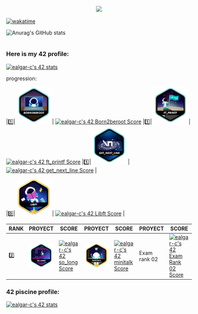 <p align="center">
  <a href="https://skillicons.dev">
    <img src="https://skillicons.dev/icons?i=c,cpp,arduino,html,css,bash&perline=3" />
  </a>
</p>

[![wakatime](https://wakatime.com/badge/user/a0e860d2-9914-4fed-8143-b9fd5cf5e6c1.svg)](https://wakatime.com/@a0e860d2-9914-4fed-8143-b9fd5cf5e6c1)

![Anurag's GitHub stats](https://github-readme-stats.vercel.app/api?username=ealgar-c&show_icons=true&theme=dracula)
#
### Here is my 42 profile:

[![ealgar-c's 42 stats](https://badge42.vercel.app/api/v2/clgt9itor006908l8lh9nnf5g/stats?cursusId=21&coalitionId=275)](https://github.com/JaeSeoKim/badge42)

progression:



|1️⃣|<img width="100" src="https://github.com/leogaudin/42_project_badges/raw/main/badges/born2beroot.webp"/>| [![ealgar-c's 42 Born2beroot Score](https://badge42.vercel.app/api/v2/clgt9itor006908l8lh9nnf5g/project/3073042)](https://github.com/JaeSeoKim/badge42) |1️⃣|<img width="100" src="https://github.com/leogaudin/42_project_badges/raw/main/badges/ft_printf.webp"/>| [![ealgar-c's 42 ft_printf Score](https://badge42.vercel.app/api/v2/clgt9itor006908l8lh9nnf5g/project/3075974)](https://github.com/JaeSeoKim/badge42) |1️⃣|<img width="100" src="https://github.com/leogaudin/42_project_badges/raw/main/badges/get_next_line.webp"/>| [![ealgar-c's 42 get_next_line Score](https://badge42.vercel.app/api/v2/clgt9itor006908l8lh9nnf5g/project/3078929)](https://github.com/JaeSeoKim/badge42) |

|0️⃣|<img width="100" src="https://github.com/leogaudin/42_project_badges/raw/main/badges/libft_bonus.webp"/>| [![ealgar-c's 42 Libft Score](https://badge42.vercel.app/api/v2/clgt9itor006908l8lh9nnf5g/project/3066343)](https://github.com/JaeSeoKim/badge42) |
<!-- TABLA PROYECTOS RANK 2 -->
<table>
  <thead>
    <tr>
      <th>RANK</th>
      <th>PROYECT</th>
      <th>SCORE</th>
      <th>PROYECT</th>
      <th>SCORE</th>
      <th>PROYECT</th>
      <th>SCORE</th>
    </tr>
  </thead>
  <tbody>
    <tr>
      <td>2️⃣</td>
      <td><img width="100" src="https://github.com/leogaudin/42_project_badges/raw/main/badges/so_long.webp"/> </td>
      <td><a href="https://github.com/JaeSeoKim/badge42"><img src="https://badge42.vercel.app/api/v2/clgt9itor006908l8lh9nnf5g/project/3100098" alt="ealgar-c's 42 so_long Score" /></a></td>
      <td><img width="100" src="https://github.com/leogaudin/42_project_badges/raw/main/badges/minitalk_bonus.webp"/></td>
      <td><a href="https://github.com/JaeSeoKim/badge42"><img src="https://badge42.vercel.app/api/v2/clgt9itor006908l8lh9nnf5g/project/3089454" alt="ealgar-c's 42 minitalk Score" /></a></td>
      <td>Exam rank 02</td>
      <td><a href="https://github.com/JaeSeoKim/badge42"><img src="https://badge42.vercel.app/api/v2/clgt9itor006908l8lh9nnf5g/project/3087920" alt="ealgar-c's 42 Exam Rank 02 Score" /></a></td>
    </tr>
  </tbody>
</table>


### 42 piscine profile:

[![ealgar-c's 42 stats](https://badge42.vercel.app/api/v2/clgt9itor006908l8lh9nnf5g/stats?cursusId=9&coalitionId=215)](https://github.com/JaeSeoKim/badge42)
